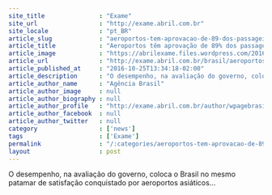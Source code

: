 ```yaml
---
site_title               : "Exame"
site_url                 : "http://exame.abril.com.br"
site_locale              : "pt_BR"
article_slug             : "aeroportos-tem-aprovacao-de-89-dos-passageiros"
article_title            : "Aeroportos têm aprovação de 89% dos passageiros"
article_image            : "https://abrilexame.files.wordpress.com/2016/09/size_960_16_9_terminal-guarulhos10.jpg?quality=70&strip=all&w=960"
article_url              : "http://exame.abril.com.br/brasil/aeroportos-tem-aprovacao-de-89-dos-passageiros/"
article_published_at     : "2016-10-25T13:34:18-02:00"
article_description      : "O desempenho, na avaliação do governo, coloca o Brasil no mesmo patamar de satisfação conquistado por aeroportos asiáticos..."
article_author_name      : "Agência Brasil"
article_author_image     : null
article_author_biography : null
article_author_profile   : "http://exame.abril.com.br/author/wpagebrasil/"
article_author_facebook  : null
article_author_twitter   : null
category                 : ['news']
tags                     : ['Exame']
permalink                : "/:categories/aeroportos-tem-aprovacao-de-89-dos-passageiros/"
layout                   : post
---
```


O desempenho, na avaliação do governo, coloca o Brasil no mesmo patamar de satisfação conquistado por aeroportos asiáticos...
